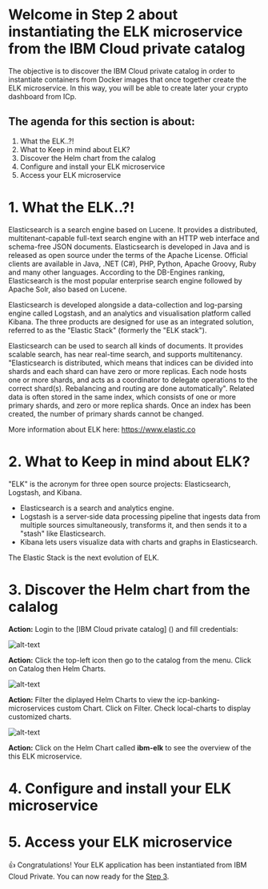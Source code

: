 # Welcome in Step 2 about instantiating the ELK microservice from the IBM Cloud private catalog

The objective is to discover the IBM Cloud private catalog in order to instantiate containers from Docker images that once together create the ELK microservice. In this way, you will be able to create later your crypto dashboard from ICp.

## The agenda for this section is about:
1. What the ELK..?!
2. What to Keep in mind about ELK?
3. Discover the Helm chart from the calalog
4. Configure and install your ELK microservice
5. Access your ELK microservice

# 1. What the ELK..?!
Elasticsearch is a search engine based on Lucene. It provides a distributed, multitenant-capable full-text search engine with an HTTP web interface and schema-free JSON documents. Elasticsearch is developed in Java and is released as open source under the terms of the Apache License. Official clients are available in Java, .NET (C#), PHP, Python, Apache Groovy, Ruby and many other languages. According to the DB-Engines ranking, Elasticsearch is the most popular enterprise search engine followed by Apache Solr, also based on Lucene.

Elasticsearch is developed alongside a data-collection and log-parsing engine called Logstash, and an analytics and visualisation platform called Kibana. The three products are designed for use as an integrated solution, referred to as the "Elastic Stack" (formerly the "ELK stack").

Elasticsearch can be used to search all kinds of documents. It provides scalable search, has near real-time search, and supports multitenancy. "Elasticsearch is distributed, which means that indices can be divided into shards and each shard can have zero or more replicas. Each node hosts one or more shards, and acts as a coordinator to delegate operations to the correct shard(s). Rebalancing and routing are done automatically". Related data is often stored in the same index, which consists of one or more primary shards, and zero or more replica shards. Once an index has been created, the number of primary shards cannot be changed.

More information about ELK here: https://www.elastic.co

# 2. What to Keep in mind about ELK?
"ELK" is the acronym for three open source projects: Elasticsearch, Logstash, and Kibana. 

* Elasticsearch is a search and analytics engine. 
* Logstash is a server‑side data processing pipeline that ingests data from multiple sources simultaneously, transforms it, and then sends it to a "stash" like Elasticsearch. 
* Kibana lets users visualize data with charts and graphs in Elasticsearch. 

The Elastic Stack is the next evolution of ELK.

# 3. Discover the Helm chart from the calalog

**Action:** Login to the [IBM Cloud private catalog] () and fill credentials:

![alt-text](https://raw.githubusercontent.com/alexis-chretienne/ICp-banking-microservices/master/images/icp_login.png)

**Action:** Click the top-left icon then go to the catalog from the menu. Click on Catalog then Helm Charts.

![alt-text](https://raw.githubusercontent.com/alexis-chretienne/ICp-banking-microservices/master/images/icp_select_catalog.png)

**Action:** Filter the diplayed Helm Charts to view the icp-banking-microservices custom Chart. Click on Filter. Check local-charts to display customized charts.

![alt-text](https://raw.githubusercontent.com/alexis-chretienne/ICp-banking-microservices/master/images/icp_catalog.png)

**Action:** Click on the Helm Chart called **ibm-elk** to see the overview of the this ELK microservice.

# 4. Configure and install your ELK microservice

# 5. Access your ELK microservice


👍 Congratulations! Your ELK application has been instantiated from IBM Cloud Private. You can now ready for the [Step 3](https://github.com/IBM/protect-data-on-linuxone-with-pervasive-encryption/blob/master/part3.md).
